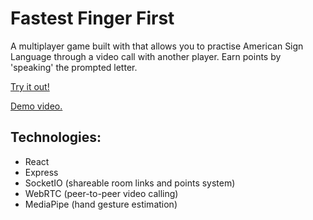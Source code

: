 # Fastest Finger First

A multiplayer game built with that allows you to practise American Sign Language through a video call with another player. Earn points by 'speaking' the prompted letter.

[Try it out!](https://try-fastest-finger-first.herokuapp.com/)

[Demo video.](https://youtu.be/mxCEdhAawZQ)

## Technologies:

- React
- Express
- SocketIO (shareable room links and points system)
- WebRTC (peer-to-peer video calling)
- MediaPipe (hand gesture estimation)

##
